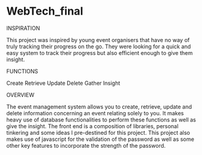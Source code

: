 # WebTech_final

INSPIRATION

This project was inspired by young event organisers that have no way of truly tracking their progress on the go. 
They were looking for a quick and easy system to track their progress but also efficient enough to give them insight.

FUNCTIONS

Create
Retrieve
Update
Delete
Gather Insight


OVERVIEW

The event management system allows you to create, retrieve, update and delete information concerning an event relating solely to you.
It makes heavy use of database functionalities to perform these functions as well as give the insight. The front end is a composition of libraries,
personal tinkering and some ideas I pre-destined for this project. This project also makes use of javascript for the validation of the password as well 
as some other key features to incorporate the strength of the password.


